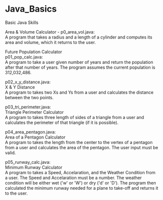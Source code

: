 # Java_Basics
Basic Java Skills

Area & Volume Calculator - p0_area_vol.java:<br>
A program that takes a radius and a length of a cylinder and computes its area and volume, which
it returns to the user.

Future Population Calculator<br>
p01_pop_calc.java:<br>
A program to take a user given number of years and return the population after that number of years.
The program assumes the current population is 312,032,486.

p02_x_y_distance.java:<br>
X & Y Distance<br>
A program to takes two Xs and Ys from a user and calculates the distance between the two points.

p03_tri_perimeter.java:<br>
Triangle Perimeter Calculator<br>
A program to takes three length of sides of a triangle from a user and calculates the perimeter of that
triangle (if it is possible).

p04_area_pentagon.java:<br>
Area of a Pentagon Calculator<br>
A program to takes the length from the center to the vertex of a pentagon from a user and calculates the area
of the pentagon.  The user input must be valid.

p05_runway_calc.java:<br>
Minimum Runway Calculator<br>
A program to takes a Speed, Accelaration, and the Weather Condition from a user. The Speed and Accelaration
must be a number.  The weather condition will be either wet ('w' or 'W') or dry ('d' or 'D').  The program
then calculated the minimum runway needed for a plane to take-off and returns it to the user.